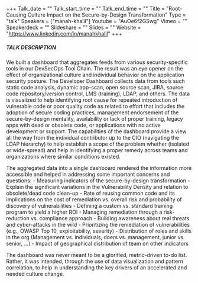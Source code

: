 +++
Talk_date = ""
Talk_start_time = ""
Talk_end_time = ""
Title = "Root-Causing Culture Impact on the Secure-by-Design Transformation"
Type = "talk"
Speakers = ["manah-khalil"]
Youtube = "AuOe6f2GSwg"
Vimeo = ""
Speakerdeck = ""
Slideshare = ""
Slides = ""
Website = "https://www.linkedin.com/in/manahkhalil"
+++

##### TALK DESCRIPTION

We built a dashboard that aggregates feeds from various security-specific tools in our DevSecOps Tool Chain. The result was an eye opener on the effect of organizational culture and individual behavior on the application security posture. The Developer Dashboard collects data from tools such static code analysis, dynamic app-scan, open source scan, JIRA, source code repository/version control, LMS (training), LDAP, and others. The data is visualized to help identifying root cause for repeated introduction of vulnerable code or poor quality code as related to effort that includes the adoption of secure coding practices, management endorsement of the secure-by-design mentality, availability or lack of proper training, legacy apps with dead or obsolete code, or applications with no active development or support. The capabilities of the dashboard provide a view all the way from the individual contributor up to the CIO (navigating the LDAP hierarchy) to help establish a scope of the problem whether (isolated or wide-spread) and help in identifying a proper remedy across teams and organizations where similar conditions existed.

The aggregated data into a single dashboard rendered the information more accessible and helped in addressing some important concerns and questions: - Measuring indicators of the secure-by-design transformation - Explain the significant variations in the Vulnerability Density and relation to obsolete/dead code clean-up - Rate of reusing common code and its implications on the cost of remediation vs. overall risk and probability of discovery of vulnerabilities - Defining a custom vs. standard training program to yield a higher ROI - Managing remediation through a risk-reduction vs. compliance approach - Building awareness about real threats and cyber-attacks in the wild - Prioritizing the remediation of vulnerabilities (e.g., OWASP Top 10, exploitability, severity) - Distribution of roles and skills in the org (Management vs. individuals, doers vs. management, junior vs. senior, …) - Impact of geographical distribution of team on other indicators

The dashboard was never meant to be a glorified, metric-driven to-do list. Rather, it was intended, through the use of data visualization and pattern correlation, to help in understanding the key drivers of an accelerated and needed culture change.